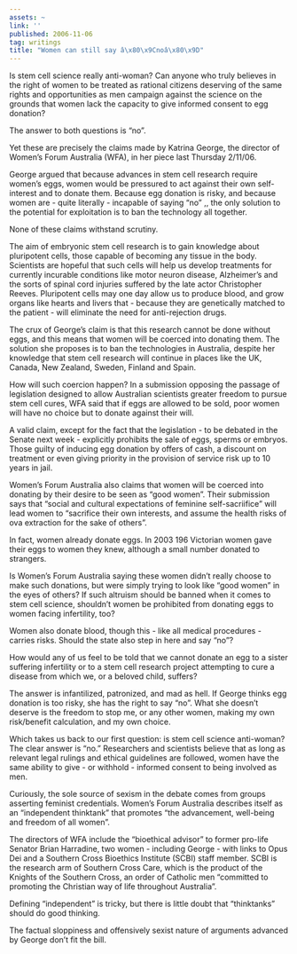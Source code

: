 ```yaml
---
assets: ~
link: ''
published: 2006-11-06
tag: writings
title: "Women can still say â\x80\x9Cnoâ\x80\x9D"
---
```

Is stem cell science really anti-woman? Can anyone who truly believes in
the right of women to be treated as rational citizens deserving of the
same rights and opportunities as men campaign against the science on the
grounds that women lack the capacity to give informed consent to egg
donation?

The answer to both questions is “no”.

Yet these are precisely the claims made by Katrina George, the director
of Women’s Forum Australia (WFA), in her piece last Thursday 2/11/06.

George argued that because advances in stem cell research require
women’s eggs, women would be pressured to act against their own
self-interest and to donate them. Because egg donation is risky, and
because women are - quite literally - incapable of saying “no” ,, the
only solution to the potential for exploitation is to ban the technology
all together.

None of these claims withstand scrutiny.

The aim of embryonic stem cell research is to gain knowledge about
pluripotent cells, those capable of becoming any tissue in the body.
Scientists are hopeful that such cells will help us develop treatments
for currently incurable conditions like motor neuron disease,
Alzheimer’s and the sorts of spinal cord injuries suffered by the late
actor Christopher Reeves. Pluripotent cells may one day allow us to
produce blood, and grow organs like hearts and livers that - because
they are genetically matched to the patient - will eliminate the need
for anti-rejection drugs.

The crux of George’s claim is that this research cannot be done without
eggs, and this means that women will be coerced into donating them. The
solution she proposes is to ban the technologies in Australia, despite
her knowledge that stem cell research will continue in places like the
UK, Canada, New Zealand, Sweden, Finland and Spain.

How will such coercion happen? In a submission opposing the passage of
legislation designed to allow Australian scientists greater freedom to
pursue stem cell cures, WFA said that if eggs are allowed to be sold,
poor women will have no choice but to donate against their will.

A valid claim, except for the fact that the legislation - to be debated
in the Senate next week - explicitly prohibits the sale of eggs, sperms
or embryos. Those guilty of inducing egg donation by offers of cash, a
discount on treatment or even giving priority in the provision of
service risk up to 10 years in jail.

Women’s Forum Australia also claims that women will be coerced into
donating by their desire to be seen as “good women”. Their submission
says that “social and cultural expectations of feminine self-sacriifice”
will lead women to “sacrifice their own interests, and assume the health
risks of ova extraction for the sake of others”.

In fact, women already donate eggs. In 2003 196 Victorian women gave
their eggs to women they knew, although a small number donated to
strangers.

Is Women’s Forum Australia saying these women didn’t really choose to
make such donations, but were simply trying to look like “good women” in
the eyes of others? If such altruism should be banned when it comes to
stem cell science, shouldn’t women be prohibited from donating eggs to
women facing infertility, too?

Women also donate blood, though this - like all medical procedures -
carries risks. Should the state also step in here and say “no”?

How would any of us feel to be told that we cannot donate an egg to a
sister suffering infertility or to a stem cell research project
attempting to cure a disease from which we, or a beloved child, suffers?

The answer is infantilized, patronized, and mad as hell. If George
thinks egg donation is too risky, she has the right to say “no”. What
she doesn’t deserve is the freedom to stop me, or any other women,
making my own risk/benefit calculation, and my own choice.

Which takes us back to our first question: is stem cell science
anti-woman? The clear answer is “no.” Researchers and scientists believe
that as long as relevant legal rulings and ethical guidelines are
followed, women have the same ability to give - or withhold - informed
consent to being involved as men.

Curiously, the sole source of sexism in the debate comes from groups
asserting feminist credentials. Women’s Forum Australia describes itself
as an “independent thinktank” that promotes “the advancement, well-being
and freedom of all women”.

The directors of WFA include the “bioethical advisor” to former pro-life
Senator Brian Harradine, two women - including George - with links to
Opus Dei and a Southern Cross Bioethics Institute (SCBI) staff member.
SCBI is the research arm of Southern Cross Care, which is the product of
the Knights of the Southern Cross, an order of Catholic men “committed
to promoting the Christian way of life throughout Australia”.

Defining “independent” is tricky, but there is little doubt that
“thinktanks” should do good thinking.

The factual sloppiness and offensively sexist nature of arguments
advanced by George don’t fit the bill.
